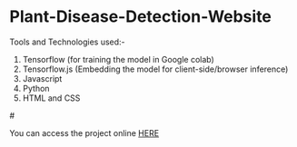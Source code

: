 # Plant-Disease-Detection-Website

Tools and Technologies used:-

1. Tensorflow (for training the model in Google colab)
2. Tensorflow.js (Embedding the model for client-side/browser inference)
3. Javascript
4. Python
5. HTML and CSS

#<p>You can access the project online <a href="https://shubham-sharma-india.github.io/Plant-Disease-Detection/">HERE</a> </p>

